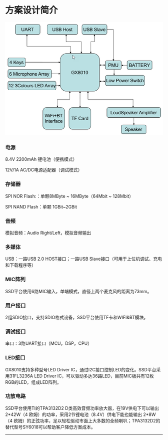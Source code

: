 # 方案设计简介

#### ![](/assets/import2.png)

### 电源

8.4V 2200mAh 锂电池（便携模式）

12V/1A AC/DC电源适配器（调试模式）

### 存储器

SPI NOR Flash:：单颗8MByte ~ 16MByte（64Mbit ~ 128Mbit）

SPI NAND Flash：单颗 1GBit~2GBit

### 音频

模拟音频：Audio Right/Left，模拟音频输出

### 多媒体

USB：一路USB 2.0 HOST接口；一路USB Slave接口（可用于上位机调试、充电和下载程序等）

### MIC阵列

SSD平台使用6路MIC输入，单端模式，直径上两个麦克风的距离为73mm。

### 用户接口

2组SDIO接口，支持SDIO格式设备，SSD平台使用TF卡和WIFI&BT模块。

### 调试接口

串口：3路UART接口（MCU，DSP，CPU）

### LED接口

GX8010支持多种型号LED Driver IC，通过I2C接口控制LED的变化。SSD平台采用31FL3236A LED Driver IC，可以驱动多达36路LED，目前MIC板共有12枚RGB的LED，组成LED阵列。

### 功放电路

SSD平台使用TI的TPA3132D2 D类高效音频功率放大器，在19V供电下可以输出 2\*42W（4 欧姆）的功率，采用2节锂电池（8.4V）供电下能也能输出 2\*8W（4 欧姆）的正弦功率，足以轻松驱动市面上大多数的全频喇叭；TPA3132D2的替代型号SY6018可以帮助客户降低方案成本。

---



